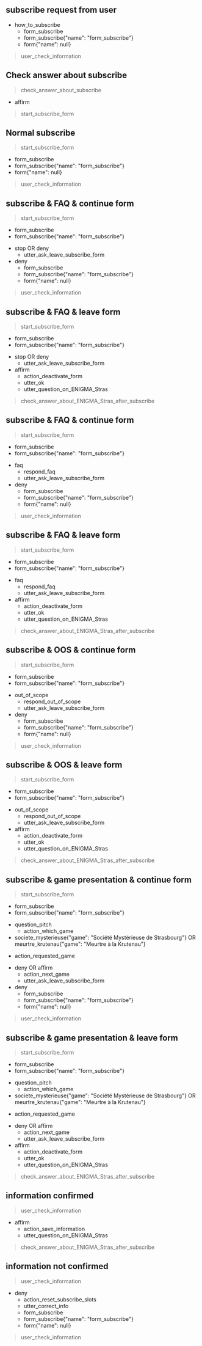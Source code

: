 ## subscribe request from user
* how_to_subscribe
  - form_subscribe
  - form_subscribe{"name": "form_subscribe"}
  - form{"name": null}
> user_check_information

## Check answer about subscribe
> check_answer_about_subscribe
* affirm
> start_subscribe_form

## Normal subscribe
> start_subscribe_form
  - form_subscribe
  - form_subscribe{"name": "form_subscribe"}
  - form{"name": null}
> user_check_information

## subscribe & FAQ & continue form
> start_subscribe_form
  - form_subscribe
  - form_subscribe{"name": "form_subscribe"}
* stop OR deny
  - utter_ask_leave_subscribe_form
* deny
  - form_subscribe
  - form_subscribe{"name": "form_subscribe"}
  - form{"name": null}
> user_check_information

## subscribe & FAQ & leave form
> start_subscribe_form
  - form_subscribe
  - form_subscribe{"name": "form_subscribe"}
* stop OR deny
  - utter_ask_leave_subscribe_form
* affirm
  - action_deactivate_form
  - utter_ok
  - utter_question_on_ENIGMA_Stras
> check_answer_about_ENIGMA_Stras_after_subscribe

## subscribe & FAQ & continue form
> start_subscribe_form
  - form_subscribe
  - form_subscribe{"name": "form_subscribe"}
* faq
  - respond_faq
  - utter_ask_leave_subscribe_form
* deny
  - form_subscribe
  - form_subscribe{"name": "form_subscribe"}
  - form{"name": null}
> user_check_information

## subscribe & FAQ & leave form
> start_subscribe_form
  - form_subscribe
  - form_subscribe{"name": "form_subscribe"}
* faq
  - respond_faq
  - utter_ask_leave_subscribe_form
* affirm
  - action_deactivate_form
  - utter_ok
  - utter_question_on_ENIGMA_Stras
> check_answer_about_ENIGMA_Stras_after_subscribe

## subscribe & OOS & continue form
> start_subscribe_form
  - form_subscribe
  - form_subscribe{"name": "form_subscribe"}
* out_of_scope
  - respond_out_of_scope
  - utter_ask_leave_subscribe_form
* deny
  - form_subscribe
  - form_subscribe{"name": "form_subscribe"}
  - form{"name": null}
> user_check_information

## subscribe & OOS & leave form
> start_subscribe_form
  - form_subscribe
  - form_subscribe{"name": "form_subscribe"}
* out_of_scope
  - respond_out_of_scope
  - utter_ask_leave_subscribe_form
* affirm
  - action_deactivate_form
  - utter_ok
  - utter_question_on_ENIGMA_Stras
> check_answer_about_ENIGMA_Stras_after_subscribe

## subscribe & game presentation & continue form
> start_subscribe_form
  - form_subscribe
  - form_subscribe{"name": "form_subscribe"}
* question_pitch
  - action_which_game
* societe_mysterieuse{"game": "Société Mystérieuse de Strasbourg"} OR meurtre_krutenau{"game": "Meurtre à la Krutenau"}
 - action_requested_game
* deny OR affirm
  - action_next_game
  - utter_ask_leave_subscribe_form
* deny
  - form_subscribe
  - form_subscribe{"name": "form_subscribe"}
  - form{"name": null}
> user_check_information

## subscribe & game presentation & leave form
> start_subscribe_form
  - form_subscribe
  - form_subscribe{"name": "form_subscribe"}
* question_pitch
  - action_which_game
* societe_mysterieuse{"game": "Société Mystérieuse de Strasbourg"} OR meurtre_krutenau{"game": "Meurtre à la Krutenau"}
 - action_requested_game
* deny OR affirm
  - action_next_game
  - utter_ask_leave_subscribe_form
* affirm
  - action_deactivate_form
  - utter_ok
  - utter_question_on_ENIGMA_Stras
> check_answer_about_ENIGMA_Stras_after_subscribe

## information confirmed
> user_check_information
* affirm
  - action_save_information
  - utter_question_on_ENIGMA_Stras
> check_answer_about_ENIGMA_Stras_after_subscribe

## information not confirmed
> user_check_information
* deny
  - action_reset_subscribe_slots
  - utter_correct_info
  - form_subscribe
  - form_subscribe{"name": "form_subscribe"}
  - form{"name": null}
> user_check_information
